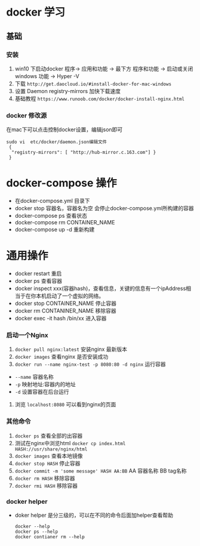 # docker 学习

## 基础

### 安装
1. win10 下启动docker 程序-> 应用和功能 -> 最下方 程序和功能 -> 启动或关闭windows 功能 -> Hyper -V
1. 下载  `http://get.daocloud.io/#install-docker-for-mac-windows`
1. 设置 Daemon registry-mirrors 加快下载速度
1. 基础教程 `https://www.runoob.com/docker/docker-install-nginx.html` 

### docker 修改源
在mac下可以点击控制docker设置，编辑json即可
```
sudo vi  etc/docker/daemon.json编辑文件
 {
  "registry-mirrors": [ "http://hub-mirror.c.163.com"] }
 }
```

# docker-compose 操作 
- 在docker-compose.yml 目录下
- docker stop 容器名，容器名为空 会停止docker-compose.yml所构建的容器
- docker-compose ps 查看状态
- docker-compose rm CONTAINER_NAME 
- docker-compose up -d 重新构建

# 通用操作
- docker restart 重启
- docker ps 查看容器
- docker inspect xxx(容器hash)，查看信息，关键的信息有一个ipAddress相当于在你本机启动了一个虚拟的网络。
- docker stop CONTAINER_NAME 停止容器
- docker rm CONTANINER_NAME 移除容器
- docker exec -it hash /bin/xx 进入容器

### 启动一个Nginx
1. `docker pull nginx:latest` 安装nginx 最新版本
1. `docker images` 查看nginx 是否安装成功
1. `docker run --name nginx-test -p 8080:80 -d nginx` 运行容器  
  * `--name` 容器名称
  * `-p` 映射地址:容器内的地址
  * `-d` 设置容器在后台运行
1. 浏览 `localhost:8080` 可以看到nginx的页面

### 其他命令
1. `docker ps` 查看全部的出容器
1. 测试在nginx中浏览html `docker cp index.html HASH://usr/share/nginx/html`
1. `docker images` 查看本地镜像
1. `docker stop HASH` 停止容器
1. `docker commit -m 'some message' HASH AA:BB` AA 容器名称 BB tag名称
1. `docker rm HASH` 移除容器
1. `docker rmi HASH` 移除容器

### docker helper

- doker helper 是分三级的，可以在不同的命令后面加helper查看帮助

  ```shell
  docker --help
  docker ps --help
  docker contianer rm --help
  ```

  

